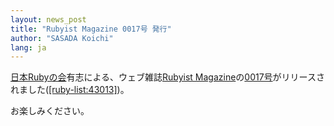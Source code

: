 ```yaml
---
layout: news_post
title: "Rubyist Magazine 0017号 発行"
author: "SASADA Koichi"
lang: ja
---
```


[日本Rubyの会][1]有志による、ウェブ雑誌[Rubyist
Magazine][2]の[0017号][3]がリリースされました([\[ruby-list:43013\]][4])。

お楽しみください。



[1]: http://jp.rubyist.net/ 
[2]: http://jp.rubyist.net/magazine/ 
[3]: http://jp.rubyist.net/magazine/?0017 
[4]: http://blade.nagaokaut.ac.jp/cgi-bin/scat.rb/ruby/ruby-list/43013 
